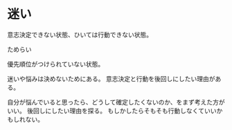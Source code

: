 # 迷い

意志決定できない状態、ひいては行動できない状態。

ためらい

優先順位がつけられていない状態。

迷いや悩みは決めないためにある。
意志決定と行動を後回しにしたい理由がある。

自分が悩んでいると思ったら、どうして確定したくないのか、をまず考えた方がいい。
後回しにしたい理由を探る。
もしかしたらそもそも行動しなくていいかもしれない。

